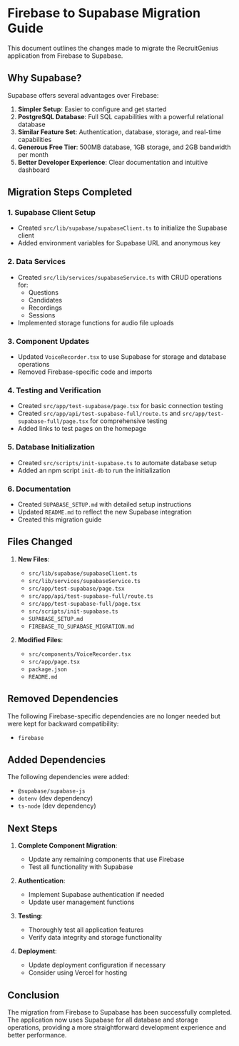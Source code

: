 # Firebase to Supabase Migration Guide

This document outlines the changes made to migrate the RecruitGenius application from Firebase to Supabase.

## Why Supabase?

Supabase offers several advantages over Firebase:

1. **Simpler Setup**: Easier to configure and get started
2. **PostgreSQL Database**: Full SQL capabilities with a powerful relational database
3. **Similar Feature Set**: Authentication, database, storage, and real-time capabilities
4. **Generous Free Tier**: 500MB database, 1GB storage, and 2GB bandwidth per month
5. **Better Developer Experience**: Clear documentation and intuitive dashboard

## Migration Steps Completed

### 1. Supabase Client Setup

- Created `src/lib/supabase/supabaseClient.ts` to initialize the Supabase client
- Added environment variables for Supabase URL and anonymous key

### 2. Data Services

- Created `src/lib/services/supabaseService.ts` with CRUD operations for:
  - Questions
  - Candidates
  - Recordings
  - Sessions
- Implemented storage functions for audio file uploads

### 3. Component Updates

- Updated `VoiceRecorder.tsx` to use Supabase for storage and database operations
- Removed Firebase-specific code and imports

### 4. Testing and Verification

- Created `src/app/test-supabase/page.tsx` for basic connection testing
- Created `src/app/api/test-supabase-full/route.ts` and `src/app/test-supabase-full/page.tsx` for comprehensive testing
- Added links to test pages on the homepage

### 5. Database Initialization

- Created `src/scripts/init-supabase.ts` to automate database setup
- Added an npm script `init-db` to run the initialization

### 6. Documentation

- Created `SUPABASE_SETUP.md` with detailed setup instructions
- Updated `README.md` to reflect the new Supabase integration
- Created this migration guide

## Files Changed

1. **New Files**:
   - `src/lib/supabase/supabaseClient.ts`
   - `src/lib/services/supabaseService.ts`
   - `src/app/test-supabase/page.tsx`
   - `src/app/api/test-supabase-full/route.ts`
   - `src/app/test-supabase-full/page.tsx`
   - `src/scripts/init-supabase.ts`
   - `SUPABASE_SETUP.md`
   - `FIREBASE_TO_SUPABASE_MIGRATION.md`

2. **Modified Files**:
   - `src/components/VoiceRecorder.tsx`
   - `src/app/page.tsx`
   - `package.json`
   - `README.md`

## Removed Dependencies

The following Firebase-specific dependencies are no longer needed but were kept for backward compatibility:
- `firebase`

## Added Dependencies

The following dependencies were added:
- `@supabase/supabase-js`
- `dotenv` (dev dependency)
- `ts-node` (dev dependency)

## Next Steps

1. **Complete Component Migration**:
   - Update any remaining components that use Firebase
   - Test all functionality with Supabase

2. **Authentication**:
   - Implement Supabase authentication if needed
   - Update user management functions

3. **Testing**:
   - Thoroughly test all application features
   - Verify data integrity and storage functionality

4. **Deployment**:
   - Update deployment configuration if necessary
   - Consider using Vercel for hosting

## Conclusion

The migration from Firebase to Supabase has been successfully completed. The application now uses Supabase for all database and storage operations, providing a more straightforward development experience and better performance. 